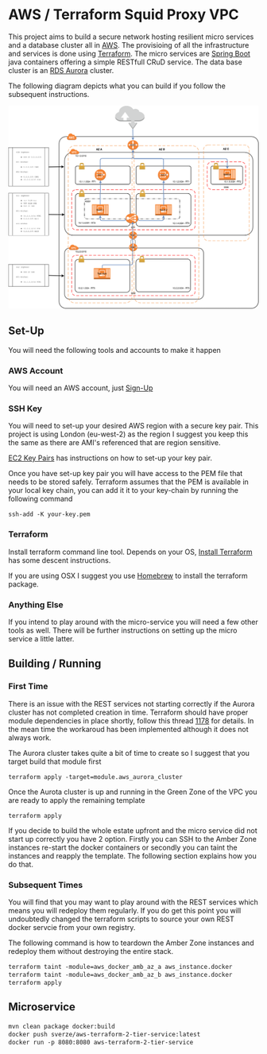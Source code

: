 # AWS / Terraform Squid Proxy VPC

This project aims to build a secure network hosting resilient micro services and a database cluster all in [AWS](https://aws.amazon.com/).
The provisioing of all the infrastructure and services is done using [Terraform](https://www.terraform.io/).
The micro services are [Spring Boot](https://projects.spring.io/spring-boot/) java containers offering a simple RESTfull CRuD service.
The data base cluster is an [RDS Aurora](https://aws.amazon.com/rds/aurora) cluster.

The following diagram depicts what you can build if you follow the subsequent instructions.

![Resilent VPC](aws-terraform-squid-proxy-vpc.png)

## Set-Up

You will need the following tools and accounts to make it happen

### AWS Account

You will need an AWS account, just [Sign-Up](https://aws.amazon.com/free)

### SSH Key

You will need to set-up your desired AWS region with a secure key pair.
This project is using London (eu-west-2) as the region I suggest you keep this the same as there are AMI's referenced that are region sensitive.

[EC2 Key Pairs](http://docs.aws.amazon.com/AWSEC2/latest/UserGuide/ec2-key-pairs.html) has instructions on how to set-up your key pair.

Once you have set-up key pair you will have access to the PEM file that needs to be stored safely.
Terraform assumes that the PEM is available in your local key chain, you can add it it to your key-chain by running the following command

```commandline
ssh-add -K your-key.pem
```

### Terraform

Install terraform command line tool. Depends on your OS, [Install Terraform](https://www.terraform.io/intro/getting-started/install.html) has some descent instructions.

If you are using OSX I suggest you use [Homebrew](https://brew.sh/) to install the terraform package.

### Anything Else

If you intend to play around with the micro-service you will need a few other tools as well.
There will be further instructions on setting up the micro service a little latter.

## Building / Running

### First Time

There is an issue with the REST services not starting correctly if the Aurora cluster has not completed creation in time.
Terraform should have proper module dependencies in place shortly, follow this thread [1178](https://github.com/hashicorp/terraform/issues/1178) for details.
In the mean time the workaroud has been implemented although it does not always work.

The Aurora cluster takes quite a bit of time to create so I suggest that you target build that module first

```commandline
terraform apply -target=module.aws_aurora_cluster
```

Once the Aurota cluster is up and running in the Green Zone of the VPC you are ready to apply the remaining template

```commandline
terraform apply
```

If you decide to build the whole estate upfront and the micro service did not start up correctly you have 2 option.
Firstly you can SSH to the Amber Zone instances re-start the docker containers or secondly you can taint the instances and reapply the template.
The following section explains how you do that.

### Subsequent Times

You will find that you may want to play around with the REST services which means you will redeploy them regularly.
If you do get this point you will undoubtedly changed the terraform scripts to source your own REST docker servcie from your own registry.

The following command is how to teardown the Amber Zone instances and redeploy them without destroying the entire stack.

```commandline
terraform taint -module=aws_docker_amb_az_a aws_instance.docker
terraform taint -module=aws_docker_amb_az_b aws_instance.docker
terraform apply
```

## Microservice

```commandline
mvn clean package docker:build
docker push sverze/aws-terraform-2-tier-service:latest
docker run -p 8080:8080 aws-terraform-2-tier-service
```
